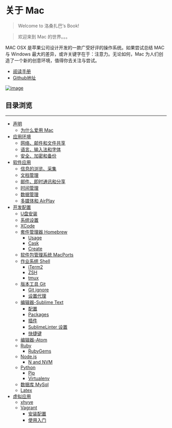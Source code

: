 关于 Mac
====================

>Welcome to 洛桑扎巴’s Book!

>欢迎来到 Mac 的世界。。。

MAC OSX 是苹果公司设计开发的一款广受好评的操作系统。如果尝试总结 MAC 与 Windows 最大的差异，或许关键字在于：注意力。无论如何，Mac 为人们创造了一个新的创意环境，值得你去关注与尝试。

* [阅读手册](http://mba811.gitbooks.io/about-mac/content/)
* [Github地址](https://github.com/mba811/about-mac)

[![image](http://7q5cfr.com1.z0.glb.clouddn.com/@/mac/cover.jpg)](http://mba811.gitbooks.io/about-mac/content/)

## 目录浏览 

----

  * [声明](https://github.com/mba811/about-mac/blob/master/book/copyright.md)
    * [为什么爱用 Mac](https://github.com/mba811/about-mac/blob/master/book/README.md)
  * [应用环境](https://github.com/mba811/about-mac/blob/master/Application-Environment/README.md)
    * [网络、邮件和文件共享](https://github.com/mba811/about-mac/blob/master/Application-Environment/Internet-email-and-file-sharing/README.md)
    * [语言、输入法和字体](https://github.com/mba811/about-mac/blob/master/Application-Environment/Language-input-method-and-fonts/README.md)
    * [安全、加密和备份](https://github.com/mba811/about-mac/blob/master/Application-Environment/section2/example1.md)
  * [软件应用](https://github.com/mba811/about-mac/blob/master/Software-Applications/README.md)
    * [信息的浏览、采集](https://github.com/mba811/about-mac/blob/master/Software-Applications/Information-browsing-collection/README.md)
    * [文档管理](https://github.com/mba811/about-mac/blob/master/Software-Applications/Document-Management/README.md)
    * [邮件、即时通讯和分享](https://github.com/mba811/about-mac/blob/master/Software-Applications/E-mail-instant-messaging-and-sharing/README.md)
    * [时间管理](https://github.com/mba811/about-mac/blob/master/Software-Applications/Time-Management/README.md)
    * [数据管理](https://github.com/mba811/about-mac/blob/master/Software-Applications/Data-Management/README.md)
    * [多媒体和 AirPlay](https://github.com/mba811/about-mac/blob/master/Software-Applications/Multimedia-and-AirPlay/README.md)
  * [开发­配置](https://github.com/mba811/about-mac/blob/master/Development-Application/README.md)
    * [U盘安装](https://github.com/mba811/about-mac/blob/master/Development-Application/U/README.md)
    * [系统设置](https://github.com/mba811/about-mac/blob/master/Development-Application/SystemPreferences/README.md)
    * [XCode](https://github.com/mba811/about-mac/blob/master/Development-Application/XCode/README.md)
    * [套件管理器 Homebrew](https://github.com/mba811/about-mac/blob/master/Development-Application/Homebrew/README.md)
      * [Usage](https://github.com/mba811/about-mac/blob/master/Development-Application/Homebrew/Usage.md)
      * [Cask](https://github.com/mba811/about-mac/blob/master/Development-Application/Homebrew/Cask.md)
      * [Create](https://github.com/mba811/about-mac/blob/master/Development-Application/Homebrew/create.md)
    * [软件包管理系统 MacPorts](https://github.com/mba811/about-mac/blob/master/Development-Application/MacPorts/README.md)
    * [作业系统 Shell](https://github.com/mba811/about-mac/blob/master/Development-Application/Shell/README.md)
      * [iTerm2](https://github.com/mba811/about-mac/blob/master/Development-Application/Shell/iterm.md)
      * [ZSH](https://github.com/mba811/about-mac/blob/master/Development-Application/Shell/zsh.md)
      * [tmux](https://github.com/mba811/about-mac/blob/master/Development-Application/Shell/tmux.md)
    * [版本工具 Git](https://github.com/mba811/about-mac/blob/master/Development-Application/Git/README.md)
      * [Git ignore](https://github.com/mba811/about-mac/blob/master/Development-Application/Git/gitignore.md)
      * [设置代理](https://github.com/mba811/about-mac/blob/master/Development-Application/Git/proxy.md)
    * [编辑器-Sublime Text](https://github.com/mba811/about-mac/blob/master/Development-Application/SublimeText/README.md)
      * [配置](https://github.com/mba811/about-mac/blob/master/Development-Application/SublimeText/Preferences.md)
      * [Packages](https://github.com/mba811/about-mac/blob/master/Development-Application/SublimeText/Packages.md)
      * [插件](https://github.com/mba811/about-mac/blob/master/Development-Application/SublimeText/Plugins.md)
      * [SublimeLinter 设置](https://github.com/mba811/about-mac/blob/master/Development-Application/SublimeText/SublimeLinter.md)
      * [快捷键](https://github.com/mba811/about-mac/blob/master/Development-Application/SublimeText/Shortcuts.md)
    * [编辑器-Atom](https://github.com/mba811/about-mac/blob/master/Development-Application/Atom/README.md)
    * [Ruby](https://github.com/mba811/about-mac/blob/master/Development-Application/Ruby/README.md)
      * [RubyGems](https://github.com/mba811/about-mac/blob/master/Development-Application/Ruby/RubyGems.md)
    * [Node.js](https://github.com/mba811/about-mac/blob/master/Development-Application/Node.js/README.md)
      * [N and NVM](https://github.com/mba811/about-mac/blob/master/Development-Application/Node.js/n-and-nvm.md)
    * [Python](https://github.com/mba811/about-mac/blob/master/Development-Application/Python/README.md)
      * [Pip](https://github.com/mba811/about-mac/blob/master/Development-Application/Python/pip.md)
      * [Virtualenv](https://github.com/mba811/about-mac/blob/master/Development-Application/Python/virtualenv.md)
    * [数据库 MySql](https://github.com/mba811/about-mac/blob/master/Development-Application/MySql/README.md)
    * [Latex](https://github.com/mba811/about-mac/blob/master/Development-Application/Latex/README.md)
  * [虚拟应用](https://github.com/mba811/about-mac/blob/master/Virtual-Technology/README.md)
    * [xhyve](https://github.com/mba811/about-mac/blob/master/Virtual-Technology/xhyve.md)
    * [Vagrant](https://github.com/mba811/about-mac/blob/master/Virtual-Technology/Vagrant/README.md)
      * [安装配置](https://github.com/mba811/about-mac/blob/master/Virtual-Technology/Vagrant/Installation.md)
      * [使用入门](https://github.com/mba811/about-mac/blob/master/Virtual-Technology/Vagrant/Use.md)

